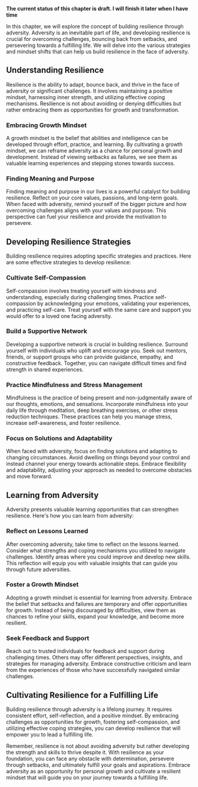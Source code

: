 **The current status of this chapter is draft. I will finish it later when I have time**

In this chapter, we will explore the concept of building resilience through adversity. Adversity is an inevitable part of life, and developing resilience is crucial for overcoming challenges, bouncing back from setbacks, and persevering towards a fulfilling life. We will delve into the various strategies and mindset shifts that can help us build resilience in the face of adversity.

Understanding Resilience
------------------------

Resilience is the ability to adapt, bounce back, and thrive in the face of adversity or significant challenges. It involves maintaining a positive mindset, harnessing inner strength, and utilizing effective coping mechanisms. Resilience is not about avoiding or denying difficulties but rather embracing them as opportunities for growth and transformation.

### Embracing Growth Mindset

A growth mindset is the belief that abilities and intelligence can be developed through effort, practice, and learning. By cultivating a growth mindset, we can reframe adversity as a chance for personal growth and development. Instead of viewing setbacks as failures, we see them as valuable learning experiences and stepping stones towards success.

### Finding Meaning and Purpose

Finding meaning and purpose in our lives is a powerful catalyst for building resilience. Reflect on your core values, passions, and long-term goals. When faced with adversity, remind yourself of the bigger picture and how overcoming challenges aligns with your values and purpose. This perspective can fuel your resilience and provide the motivation to persevere.

Developing Resilience Strategies
--------------------------------

Building resilience requires adopting specific strategies and practices. Here are some effective strategies to develop resilience:

### Cultivate Self-Compassion

Self-compassion involves treating yourself with kindness and understanding, especially during challenging times. Practice self-compassion by acknowledging your emotions, validating your experiences, and practicing self-care. Treat yourself with the same care and support you would offer to a loved one facing adversity.

### Build a Supportive Network

Developing a supportive network is crucial in building resilience. Surround yourself with individuals who uplift and encourage you. Seek out mentors, friends, or support groups who can provide guidance, empathy, and constructive feedback. Together, you can navigate difficult times and find strength in shared experiences.

### Practice Mindfulness and Stress Management

Mindfulness is the practice of being present and non-judgmentally aware of our thoughts, emotions, and sensations. Incorporate mindfulness into your daily life through meditation, deep breathing exercises, or other stress reduction techniques. These practices can help you manage stress, increase self-awareness, and foster resilience.

### Focus on Solutions and Adaptability

When faced with adversity, focus on finding solutions and adapting to changing circumstances. Avoid dwelling on things beyond your control and instead channel your energy towards actionable steps. Embrace flexibility and adaptability, adjusting your approach as needed to overcome obstacles and move forward.

Learning from Adversity
-----------------------

Adversity presents valuable learning opportunities that can strengthen resilience. Here's how you can learn from adversity:

### Reflect on Lessons Learned

After overcoming adversity, take time to reflect on the lessons learned. Consider what strengths and coping mechanisms you utilized to navigate challenges. Identify areas where you could improve and develop new skills. This reflection will equip you with valuable insights that can guide you through future adversities.

### Foster a Growth Mindset

Adopting a growth mindset is essential for learning from adversity. Embrace the belief that setbacks and failures are temporary and offer opportunities for growth. Instead of being discouraged by difficulties, view them as chances to refine your skills, expand your knowledge, and become more resilient.

### Seek Feedback and Support

Reach out to trusted individuals for feedback and support during challenging times. Others may offer different perspectives, insights, and strategies for managing adversity. Embrace constructive criticism and learn from the experiences of those who have successfully navigated similar challenges.

Cultivating Resilience for a Fulfilling Life
--------------------------------------------

Building resilience through adversity is a lifelong journey. It requires consistent effort, self-reflection, and a positive mindset. By embracing challenges as opportunities for growth, fostering self-compassion, and utilizing effective coping strategies, you can develop resilience that will empower you to lead a fulfilling life.

Remember, resilience is not about avoiding adversity but rather developing the strength and skills to thrive despite it. With resilience as your foundation, you can face any obstacle with determination, persevere through setbacks, and ultimately fulfill your goals and aspirations. Embrace adversity as an opportunity for personal growth and cultivate a resilient mindset that will guide you on your journey towards a fulfilling life.
